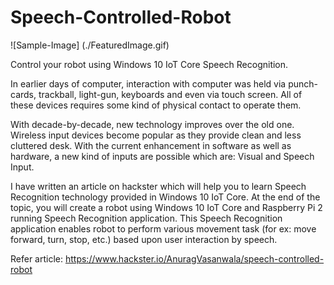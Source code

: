 # Speech-Controlled-Robot

![Sample-Image] (./FeaturedImage.gif)

Control your robot using Windows 10 IoT Core Speech Recognition.

In earlier days of computer, interaction with computer was held via punch-cards, trackball, light-gun, keyboards and even via touch screen. All of these devices requires some kind of physical contact to operate them.

With decade-by-decade, new technology improves over the old one. Wireless input devices become popular as they provide clean and less cluttered desk. With the current enhancement in software as well as hardware, a new kind of inputs are possible which are: Visual and Speech Input.

I have written an article on hackster which will help you to learn Speech Recognition technology provided in Windows 10 IoT Core. At the end of the topic, you will create a robot using Windows 10 IoT Core and Raspberry Pi 2 running Speech Recognition application. This Speech Recognition application enables robot to perform various movement task (for ex: move forward, turn, stop, etc.) based upon user interaction by speech.

Refer article: https://www.hackster.io/AnuragVasanwala/speech-controlled-robot
